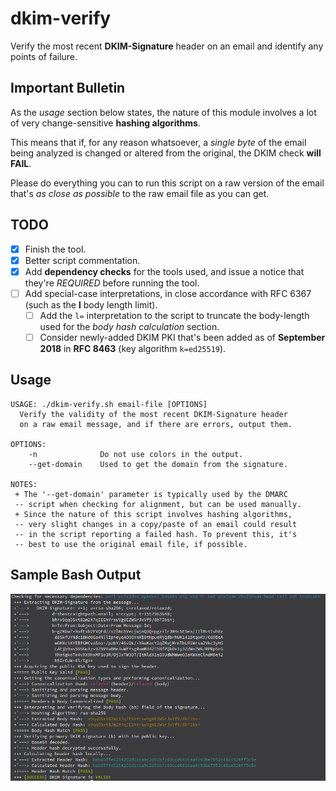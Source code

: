 # dkim-verify
Verify the most recent **DKIM-Signature** header on an email and identify any points of failure.

## Important Bulletin
As the _usage_ section below states, the nature of this module involves a lot of very change-sensitive **hashing algorithms**.

This means that if, for any reason whatsoever, a _single byte_ of the email being analyzed is changed or altered from the original, the DKIM check **will FAIL**.

Please do everything you can to run this script on a raw version of the email that's _as close as possible_ to the raw email file as you can get.

## TODO
+ [X] Finish the tool.
+ [X] Better script commentation.
+ [X] Add **dependency checks** for the tools used, and issue a notice that they're _REQUIRED_ before running the tool.
+ [ ] Add special-case interpretations, in close accordance with RFC 6367 (such as the **l** body length limit).
  + [ ] Add the `l=` interpretation to the script to truncate the body-length used for the _body hash calculation_ section.
  + [ ] Consider newly-added DKIM PKI that's been added as of **September 2018** in **RFC 8463** (key algorithm `k=ed25519`).

## Usage
```
USAGE: ./dkim-verify.sh email-file [OPTIONS]
  Verify the validity of the most recent DKIM-Signature header
  on a raw email message, and if there are errors, output them.

OPTIONS:
    -n              Do not use colors in the output.
    --get-domain    Used to get the domain from the signature.

NOTES:
 + The '--get-domain' parameter is typically used by the DMARC
 -- script when checking for alignment, but can be used manually.
 + Since the nature of this script involves hashing algorithms,
 -- very slight changes in a copy/paste of an email could result
 -- in the script reporting a failed hash. To prevent this, it's
 -- best to use the original email file, if possible.

```

## Sample Bash Output
![Picture of Sample dkim-verify.sh Script Output](https://raw.githubusercontent.com/NotsoanoNimus/email-security-toolkit/master/docs/images/dkim_working.png)
